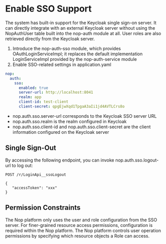 # Enable SSO Support

The system has built-in support for the Keycloak single sign-on server. It can directly integrate with an external Keycloak server without using the NopAuthUser table built into the nop-auth module at all. User roles are also retrieved directly from the Keycloak server.

1. Introduce the nop-auth-sso module, which provides OAuthLoginServiceImpl; it replaces the default implementation LoginServiceImpl provided by the nop-auth-service module
2. Enable SSO-related settings in application.yaml

```yaml
nop:
  auth:
    sso:
      enabled: true
      server-url: http://localhost:8041
      realm: app
      client-id: test-client
      client-secret: qpgEjwXqd1TpgaA3aIi1jd4AVTLCrs8o
```

* nop.auth.sso.server-url corresponds to the Keycloak SSO server URL
* nop.auth.sso.realm is the realm configured in Keycloak
* nop.auth.sso.client-id and nop.auth.sso.client-secret are the client information configured on the Keycloak server

## Single Sign-Out

By accessing the following endpoint, you can invoke nop.auth.sso.logout-url to log out:

```
POST /r/LoginApi__ssoLogout

{
   "accessToken": "xxx"
}
```

## Permission Constraints

The Nop platform only uses the user and role configuration from the SSO server. For finer-grained resource access permissions, configuration is required within the Nop platform. The Nop platform controls user operation permissions by specifying which resource objects a Role can access.

<!-- SOURCE_MD5:a9967c3ce9dc988961005b92849b09fa-->
